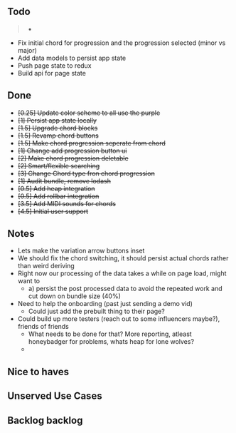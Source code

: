## Todo

> - 

- Fix initial chord for progression and the progression selected (minor vs major)
- Add data models to persist app state
- Push page state to redux
- Build api for page state


## Done

 - ~~[0.25] Update color scheme to all use the purple~~
 - ~~[1] Persist app state locally~~
 - ~~[1.5] Upgrade chord blocks~~
 - ~~[1.5] Revamp chord buttons~~
 - ~~[1.5] Make chord progression seperate from chord~~
 - ~~[1] Change add progression button ui~~
 - ~~[2] Make chord progression deletable~~
 - ~~[2] Smart/flexible searching~~
 - ~~[3] Change Chord type fron chord progression~~
 - ~~[1] Audit bundle, remove lodash~~
 - ~~[0.5] Add heap integration~~
 - ~~[0.5] Add rollbar integration~~
 - ~~[3.5] Add MIDI sounds for chords~~
 - ~~[4.5] Initial user support~~

## Notes
- Lets make the variation arrow buttons inset
- We should fix the chord switching, it should persist actual chords rather than weird deriving
- Right now our processing of the data takes a while on page load, might want to
  - a) persist the post processed data to avoid the repeated work and cut down on bundle size (40%)
- Need to help the onboarding (past just sending a demo vid)
  - Could just add the prebuilt thing to their page?
- Could build up more testers (reach out to some influencers maybe?), friends of friends
  - What needs to be done for that? More reporting, atleast honeybadger for problems, whats heap for lone wolves?
  - 

## Nice to haves


## Unserved Use Cases


## Backlog backlog

